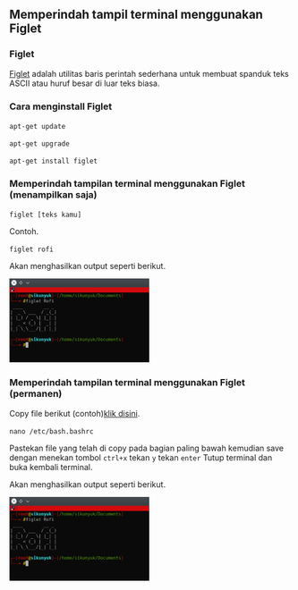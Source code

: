 <h2>Memperindah tampil terminal menggunakan Figlet</h2>
<h3>Figlet</h3>
<p><a href="http://www.figlet.org/">Figlet</a> adalah utilitas baris perintah sederhana untuk membuat spanduk teks ASCII atau huruf besar di luar teks biasa.</p>
<h3>Cara menginstall Figlet</h3>
<p><code>apt-get update</code></p>
<p><code>apt-get upgrade</code></p>
<p><code>apt-get install figlet</code></p>
<h3>Memperindah tampilan terminal menggunakan Figlet (menampilkan saja)</h3>
<p><code>figlet [teks kamu]</code></p>
<p>Contoh.</p>
<p><code>figlet rofi</code></p>
<p>Akan menghasilkan output seperti berikut.</p>
<img src="https://github.com/rofisikunyuk/Figlet/blob/main/Screenshot/20220206_170522.jpg" width="250" height="150">
<h3>Memperindah tampilan terminal menggunakan Figlet (permanen)</h3>
<p>Copy file berikut (contoh)<a href="https://github.com/rofisikunyuk/Figlet/blob/main/Example/Permanen.txt">klik disini</a>.</p>
<p><code>nano /etc/bash.bashrc</code></p>
<p>Pastekan file yang telah di copy pada bagian paling bawah kemudian save dengan menekan tombol <code>ctrl+x</code> tekan <code>y</code> tekan <code>enter</code> Tutup terminal dan buka kembali terminal.</p>
<p>Akan menghasilkan output seperti berikut.</p>
<img src="https://github.com/rofisikunyuk/Figlet/blob/main/Screenshot/20220206_170522.jpg" width="250" height="150">
